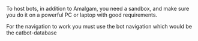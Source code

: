 To host bots, in addition to Amalgam, you need a sandbox, and make sure you do it on a powerful PC or laptop with good requirements. 

For the navigation to work you must use the bot navigation which would be the catbot-database

